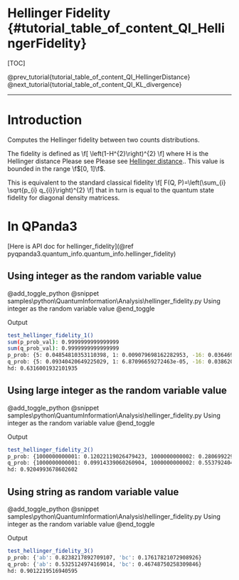 Hellinger Fidelity  {#tutorial_table_of_content_QI_HellingerFidelity}
=============================================================================

[TOC]

@prev_tutorial{tutorial_table_of_content_QI_HellingerDistance}
@next_tutorial{tutorial_table_of_content_QI_KL_divergence}

-------------------------------------------------------------------------------------------------------------------------------

# Introduction

Computes the Hellinger fidelity between two counts distributions.

The fidelity is defined as 
\f[
  \left(1-H^{2}\right)^{2}
\f]
where H is the Hellinger distance Please see Please see [Hellinger distance](#tutorial_table_of_content_QI_HellingerDistance).. This value is bounded in the range \f$[0, 1]\f$.

This is equivalent to the standard classical fidelity 
\f[
F(Q, P)=\left(\sum_{i} \sqrt{p_{i} q_{i}}\right)^{2}
\f]
that in turn is equal to the quantum state fidelity for diagonal density matricess.

# In QPanda3

[Here is API doc for hellinger_fidelity](@ref pyqpanda3.quantum_info.quantum_info.hellinger_fidelity)

## Using integer as the random variable value

@add_toggle_python
    @snippet samples\python\QuantumInformation\Analysis\hellinger_fidelity.py Using integer as the random variable value
@end_toggle

Output
```bash
test_hellinger_fidelity_1()
sum(p_prob_val): 0.9999999999999999
sum(q_prob_val): 0.9999999999999999
p_prob: {5: 0.04854810353110398, 1: 0.009079698162282953, -16: 0.03646928990147027, -26: 0.024478635979747115, -37: 0.012346440874469804, -24: 0.05275981503348704, 23: 0.025130767321854923, 7: 0.01782340035264664, 34: 0.004729714212215611, -14: 0.10819617572813868, 8: 0.051803218470062015, 27: 0.011460093215183802, -1: 0.005134603298097388, 24: 0.009083772900411497, -15: 0.1603100882346676, -18: 0.047817616053414884, -34: 0.036364876495667164, -40: 0.22340527372012, -33: 0.056140353466916704, 26: 0.058918063048041855}
q_prob: {5: 0.09340420649225029, 1: 6.87096659272463e-05, -16: 0.03862071915991972, -26: 0.05399225928912998, -37: 0.07099124608467228, -24: 0.047144812840227035, 23: 0.09267654048044585, 7: 0.04441827322501288, 34: 0.08626934864863559, -14: 0.03915518088648987, 8: 0.042059983612428936, 27: 0.03582921175475073, -1: 0.015179192334639068, 24: 0.09061653931041332, -15: 0.006064973994523014, -18: 0.0738095483130895, -34: 0.04741652216211396, -40: 0.026438659880627324, -33: 0.015171225507386716, 26: 0.0806728463573166}
hd: 0.6316001932101935
```

## Using large integer as the random variable value

@add_toggle_python
    @snippet samples\python\QuantumInformation\Analysis\hellinger_fidelity.py Using integer as the random variable value
@end_toggle

Output
```bash
test_hellinger_fidelity_2()
p_prob: {1000000000001: 0.12022119026479423, 1000000000002: 0.2806992297584853, 1000000000003: 0.5990795799767205}
q_prob: {1000000000001: 0.09914339060260904, 1000000000002: 0.5537924049116996, 1000000000003: 0.3470642044856914}
hd: 0.9204993678602602
```

## Using string as random variable value

@add_toggle_python
    @snippet samples\python\QuantumInformation\Analysis\hellinger_fidelity.py Using integer as the random variable value
@end_toggle

Output
```bash
test_hellinger_fidelity_3()
p_prob: {'ab': 0.8238217892709107, 'bc': 0.17617821072908926}
q_prob: {'ab': 0.5325124974169014, 'bc': 0.46748750258309846}
hd: 0.9012219516940595
```